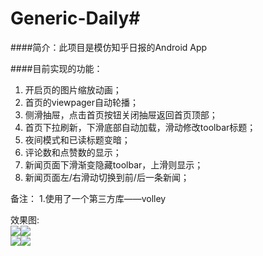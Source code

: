 # Generic-Daily#
####简介：此项目是模仿知乎日报的Android App

####目前实现的功能：
1. 开启页的图片缩放动画；
2. 首页的viewpager自动轮播；
3. 侧滑抽屉，点击首页按钮关闭抽屉返回首页顶部；
4. 首页下拉刷新，下滑底部自动加载，滑动修改toolbar标题；
5. 夜间模式和已读标题变暗；
6. 评论数和点赞数的显示；
6. 新闻页面下滑渐变隐藏toolbar，上滑则显示；
7. 新闻页面左/右滑动切换到前/后一条新闻；

备注：
1.使用了一个第三方库——volley

效果图:<br/>
![]( https:github.com/clam314/Image/raw/master/GenericDailyImage/GenericDaily1.png)![]( https:github.com/clam314/Image/raw/master/GenericDailyImage/GenericDaily2.png)<br/>
![]( https:github.com/clam314/Image/raw/master/GenericDailyImage/GenericDaily3.png)![]( https:github.com/clam314/Image/raw/master/GenericDailyImage/GenericDaily4.png)
